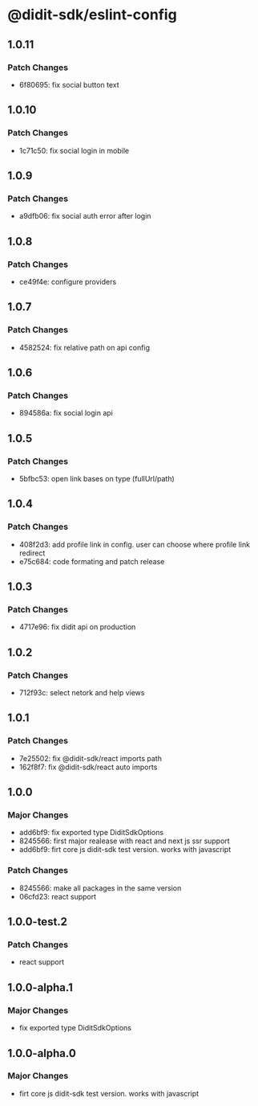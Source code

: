 # @didit-sdk/eslint-config

## 1.0.11

### Patch Changes

- 6f80695: fix social button text

## 1.0.10

### Patch Changes

- 1c71c50: fix social login in mobile

## 1.0.9

### Patch Changes

- a9dfb06: fix social auth error after login

## 1.0.8

### Patch Changes

- ce49f4e: configure providers

## 1.0.7

### Patch Changes

- 4582524: fix relative path on api config

## 1.0.6

### Patch Changes

- 894586a: fix social login api

## 1.0.5

### Patch Changes

- 5bfbc53: open link bases on type (fullUrl/path)

## 1.0.4

### Patch Changes

- 408f2d3: add profile link in config. user can choose where profile link redirect
- e75c684: code formating and patch release

## 1.0.3

### Patch Changes

- 4717e96: fix didit api on production

## 1.0.2

### Patch Changes

- 712f93c: select netork and help views

## 1.0.1

### Patch Changes

- 7e25502: fix @didit-sdk/react imports path
- 162f8f7: fix @didit-sdk/react auto imports

## 1.0.0

### Major Changes

- add6bf9: fix exported type DiditSdkOptions
- 8245566: first major realease with react and next js ssr support
- add6bf9: firt core js didit-sdk test version. works with javascript

### Patch Changes

- 8245566: make all packages in the same version
- 06cfd23: react support

## 1.0.0-test.2

### Patch Changes

- react support

## 1.0.0-alpha.1

### Major Changes

- fix exported type DiditSdkOptions

## 1.0.0-alpha.0

### Major Changes

- firt core js didit-sdk test version. works with javascript
